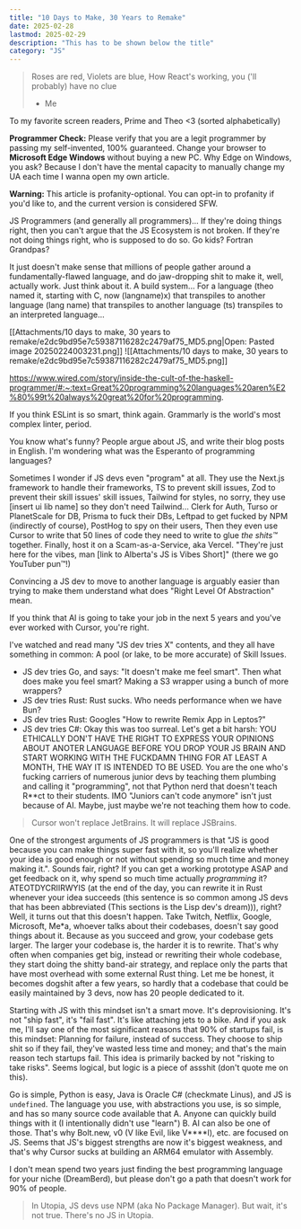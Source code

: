 ```yaml
---
title: "10 Days to Make, 30 Years to Remake"
date: 2025-02-28
lastmod: 2025-02-29
description: "This has to be shown below the title"
category: "JS"
---
```


> Roses are red, Violets are blue, How React's working, you ('ll probably) have no clue
> - Me

To my favorite screen readers, Prime and Theo <3 (sorted alphabetically)

**Programmer Check:** Please verify that you are a legit programmer by passing my self-invented, 100% guaranteed. Change your browser to **Microsoft Edge Windows** without buying a new PC. Why Edge on Windows, you ask? Because I don't have the mental capacity to manually change my UA each time I wanna open my own article.

**Warning:** This article is profanity-optional. You can opt-in to profanity if you'd like to, and the current version is considered SFW.

JS Programmers (and generally all programmers)... If they're doing things right, then you can't argue that the JS Ecosystem is not broken. If they're not doing things right, who is supposed to do so. Go kids? Fortran Grandpas?

It just doesn't make sense that millions of people gather around a fundamentally-flawed language, and do jaw-dropping shit to make it, well, actually work. Just think about it. A build system... For a language (theo named it, starting with C, now (langname)x) that transpiles to another language (lang name) that transpiles to another language (ts) transpiles to an interpreted language...



[[Attachments/10 days to make, 30 years to remake/e2dc9bd95e7c59387116282c2479af75_MD5.png|Open: Pasted image 20250224003231.png]]
![[Attachments/10 days to make, 30 years to remake/e2dc9bd95e7c59387116282c2479af75_MD5.png]]

https://www.wired.com/story/inside-the-cult-of-the-haskell-programmer/#:~:text=Great%20programming%20languages%20aren%E2%80%99t%20always%20great%20for%20programming.

If you think ESLint is so smart, think again. Grammarly is the world's most complex linter, period.

You know what's funny? People argue about JS, and write their blog posts in English. I'm wondering what was the Esperanto of programming languages?

Sometimes I wonder if JS devs even "program" at all. They use the Next.js framework to handle their frameworks, TS to prevent skill issues, Zod to prevent their skill issues' skill issues, Tailwind for styles, no sorry, they use [insert ui lib name] so they don't need Tailwind... Clerk for Auth, Turso or PlanetScale for DB, Prisma to fuck their DBs, Leftpad to get fucked by NPM (indirectly of course), PostHog to spy on their users, Then they even use Cursor to write that 50 lines of code they need to write to glue *the shits™️* together. Finally, host it on a Scam-as-a-Service, aka Vercel. "They're just here for the vibes, man [link to Alberta's JS is Vibes Short]" (there we go YouTuber pun™️!)

Convincing a JS dev to move to another language is arguably easier than trying to make them understand what does "Right Level Of Abstraction" mean. 

If you think that AI is going to take your job in the next 5 years and you've ever worked with Cursor, you're right.

I've watched and read many "JS dev tries X" contents, and they all have something in common: A pool (or lake, to be more accurate) of Skill Issues. 
- JS dev tries Go, and says: "It doesn't make me feel smart". Then what does make you feel smart? Making a S3 wrapper using a bunch of more wrappers?
- JS dev tries Rust: Rust sucks. Who needs performance when we have Bun?
- JS dev tries Rust: Googles "How to rewrite Remix App in Leptos?"
- JS dev tries C#: Okay this was too surreal.
Let's get a bit harsh: YOU ETHICALLY DON'T HAVE THE RIGHT TO EXPRESS YOUR OPINIONS ABOUT ANOTER LANGUAGE BEFORE YOU DROP YOUR JS BRAIN AND START WORKING WITH THE FUCKDAMN THING FOR AT LEAST A MONTH, THE WAY IT IS INTENDED TO BE USED. You are the one who's fucking carriers of numerous junior devs by teaching them plumbing and calling it "programming", not that Python nerd that doesn't teach R\*\*ct to their students. IMO "Juniors can't code anymore" isn't just because of AI. Maybe, just maybe we're not teaching them how to code.

> Cursor won't replace JetBrains. It will replace JSBrains.

One of the strongest arguments of JS programmers is that "JS is good because you can make things super fast with it, so you'll realize whether your idea is good enough or not without spending so much time and money making it.". Sounds fair, right? If you can get a working prototype ASAP and get feedback on it, why spend so much time actually _programming_ it? ATEOTDYCRIIRWYIS (at the end of the day, you can rewrite it in Rust whenever your idea succeeds (this sentence is so common among JS devs that has been abbreviated (This sections is the Lisp dev's dream))), right? Well, it turns out that this doesn't happen. Take Twitch, Netflix, Google, Microsoft, Me\*a, whoever talks about their codebases, doesn't say good things about it. Because as you succeed and grow, your codebase gets larger. The larger your codebase is, the harder it is to rewrite. That's why often when companies get big, instead or rewriting their whole codebase, they start doing the shitty band-air strategy, and replace only the parts that have most overhead with some external Rust thing. Let me be honest, it becomes dogshit after a few years, so hardly that a codebase that could be easily maintained by 3 devs, now has 20 people dedicated to it.

Starting with JS with this mindset isn't a smart move. It's deprovisioning. It's not "ship fast", it's "fail fast". It's like attaching jets to a bike. And if you ask me, I'll say one of the most significant reasons that 90% of startups fail, is this mindset: Planning for failure, instead of success. They choose to ship shit so if they fail, they've wasted less time and money; and that's the main reason tech startups fail. This idea is primarily backed by not "risking to take risks". Seems logical, but logic is a piece of assshit (don't quote me on this).

Go is simple, Python is easy, Java is Oracle C# (checkmate Linus), and JS is `undefined`. The language you use, with abstractions you use, is so simple, and has so many source code available that A. Anyone can quickly build things with it (I intentionally didn't use "learn") B. AI can also be one of those. That's why Bolt.new, v0 (V like Evil, like V\*\*\*\*l), etc. are focused on JS. Seems that JS's biggest strengths are now it's biggest weakness, and that's why Cursor sucks at building an ARM64 emulator with Assembly.

I don't mean spend two years just finding the best programming language for your niche (DreamBerd), but please don't go a path that doesn't work for 90% of people.

> In Utopia, JS devs use NPM (aka No Package Manager). But wait, it's not true. There's no JS in Utopia.